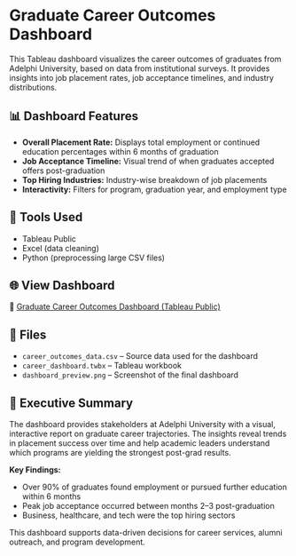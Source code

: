 # Graduate Career Outcomes Dashboard

This Tableau dashboard visualizes the career outcomes of graduates from Adelphi University, based on data from institutional surveys. It provides insights into job placement rates, job acceptance timelines, and industry distributions.

## 📊 Dashboard Features

- **Overall Placement Rate:** Displays total employment or continued education percentages within 6 months of graduation
- **Job Acceptance Timeline:** Visual trend of when graduates accepted offers post-graduation
- **Top Hiring Industries:** Industry-wise breakdown of job placements
- **Interactivity:** Filters for program, graduation year, and employment type

## 🧰 Tools Used

- Tableau Public
- Excel (data cleaning)
- Python (preprocessing large CSV files)

## 🌐 View Dashboard

🔗 [Graduate Career Outcomes Dashboard (Tableau Public)](https://public.tableau.com/views/Final_Project_1_17486208732850/Dashboard1?:language=en-US&:sid=&:redirect=auth&:display_count=n&:origin=viz_share_link)

## 📂 Files

- `career_outcomes_data.csv` – Source data used for the dashboard  
- `career_dashboard.twbx` – Tableau workbook  
- `dashboard_preview.png` – Screenshot of the final dashboard

## 📝 Executive Summary

The dashboard provides stakeholders at Adelphi University with a visual, interactive report on graduate career trajectories. The insights reveal trends in placement success over time and help academic leaders understand which programs are yielding the strongest post-grad results.

**Key Findings:**
- Over 90% of graduates found employment or pursued further education within 6 months
- Peak job acceptance occurred between months 2–3 post-graduation
- Business, healthcare, and tech were the top hiring sectors

This dashboard supports data-driven decisions for career services, alumni outreach, and program development.
